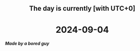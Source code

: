 <h2 align=center>The day is currently [with UTC+0]</h2>
<h1 align=center><!--TIME BEGIN-->2024-09-04<!--TIME END--></h1>
<h5>Made by a bored guy</h5>
